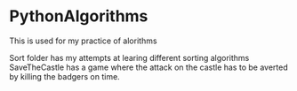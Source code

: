 # PythonAlgorithms
This is used for my practice of alorithms

Sort folder has my attempts at learing different sorting algorithms
SaveTheCastle has a game where the attack on the castle has to be averted by killing the badgers on time.
